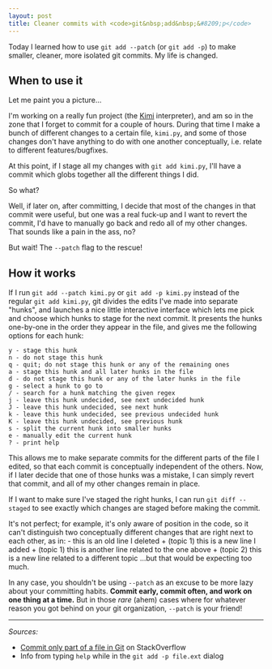```yaml
---
layout: post
title: Cleaner commits with <code>git&nbsp;add&nbsp;&#8209;p</code>
---
```


Today I learned how to use `git add --patch` (or `git add -p`) to make smaller, cleaner, more isolated git commits. My life is changed.

## When to use it

Let me paint you a picture...

I'm working on a really fun project (the [Kimi](https://github.com/vakila/kimi) interpreter), and am so in the zone that I forget to commit for a couple of hours.
During that time I make a bunch of different changes to a certain file, `kimi.py`, and some of those changes don't have anything to do with one another conceptually, i.e. relate to different features/bugfixes.

At this point, if I stage all my changes with `git add kimi.py`, I'll have a commit which globs together all the different things I did.

So what?

Well, if later on, after committing, I decide that most of the changes in that commit were useful, but one was a real fuck-up and I want to revert the commit, I'd have to manually go back and redo all of my other changes.
That sounds like a pain in the ass, no?

But wait! The `--patch` flag to the rescue!

## How it works

If I run `git add --patch kimi.py` or `git add -p kimi.py` instead of the regular `git add kimi.py`, git divides the edits I've made into separate "hunks", and launches a nice little interactive interface which lets me pick and choose which hunks to stage for the next commit. It presents the hunks one-by-one in the order they appear in the file, and gives me the following options for each hunk:

    y - stage this hunk
    n - do not stage this hunk
    q - quit; do not stage this hunk or any of the remaining ones
    a - stage this hunk and all later hunks in the file
    d - do not stage this hunk or any of the later hunks in the file
    g - select a hunk to go to
    / - search for a hunk matching the given regex
    j - leave this hunk undecided, see next undecided hunk
    J - leave this hunk undecided, see next hunk
    k - leave this hunk undecided, see previous undecided hunk
    K - leave this hunk undecided, see previous hunk
    s - split the current hunk into smaller hunks
    e - manually edit the current hunk
    ? - print help

This allows me to make separate commits for the different parts of the file I edited, so that each commit is conceptually independent of the others. Now, if I later decide that one of those hunks was a mistake, I can simply revert that commit, and all of my other changes remain in place.

If I want to make sure I've staged the right hunks, I can run `git diff --staged` to see exactly which changes are staged before making the commit.

It's not perfect; for example, it's only aware of position in the code, so it can't distinguish two conceptually different changes that are right next to each other, as in:
    - this is an old line I deleted
    + (topic 1) this is a new line I added
    + (topic 1) this is another line related to the one above
    + (topic 2) this is a new line related to a different topic
...but that would be expecting too much.

In any case, you shouldn't be using `--patch` as an excuse to be more lazy about your committing habits. **Commit early, commit often, and work on one thing at a time.** But in those *rare* (ahem) cases  where for whatever reason you got behind on your git organization, `--patch` is your friend!

---
*Sources:*

* [Commit only part of a file in Git](http://stackoverflow.com/questions/1085162/commit-only-part-of-a-file-in-git) on StackOverflow
* Info from typing `help` while in the `git add -p file.ext` dialog
